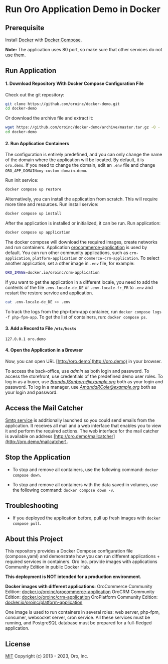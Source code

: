 # Run Oro Application Demo in Docker

## Prerequisite

Install [Docker](https://docs.docker.com/engine/install/) with [Docker Compose](https://docs.docker.com/compose/install/).

**Note:** The application uses 80 port, so make sure that other services do not use them.

## Run Application

#### 1. Download Repository With Docker Compose Configuration File

Check out the git repository:
```bash
git clone https://github.com/oroinc/docker-demo.git
cd docker-demo
```
Or download the archive file and extract it:
```bash
wget https://github.com/oroinc/docker-demo/archive/master.tar.gz -O - | tar -xzf -
cd docker-demo
```

#### 2. Run Application Containers

The configuration is entirely predefined, and you can only change the name of the domain where the application will be located. By default, it is `oro.demo`. If you need to change the domain, edit an `.env` file and change `ORO_APP_DOMAIN=my-custom-domain.demo`.

Run init service:
```bash
docker compose up restore
```

Alternatively, you can install the application from scratch. This will require more time and resources.
Run install service:
```bash
docker compose up install
```

After the application is installed or initialized, it can be run.
Run application:
```bash
docker compose up application
```

The docker compose will download the required images, create networks and run containers.
Application [orocommerce-application](https://github.com/oroinc/orocommerce-application) is used by default.
You can run other community applications, such as `crm-application`, `platform-application` or `commerce-crm-application`.
To select another application, set a other image in `.env` file, for example:
```bash
ORO_IMAGE=docker.io/oroinc/crm-application
```
If you want to get the application in a different locale, you need to add the contents of the file `.env-locale-de_DE` or `.env-locale-fr_FR` to `.env` and restart the restore service and application.
```bash
cat .env-locale-de_DE >> .env
```

To track the logs from the php-fpm-app container, run `docker compose logs -f php-fpm-app`. To get the list of containers, run: `docker compose ps`.

#### 3. Add a Record to File `/etc/hosts`

```
127.0.0.1 oro.demo
```

#### 4. Open the Application in a Browser

Now, you can open URL [http://oro.demo](http://oro.demo) in your browser.

To access the back-office, use *admin* as both login and password.
To access the storefront, use credentials of the predefined demo user roles. To log in as a buyer, use *BrandaJSanborn@example.org* both as your login and password. To log in a manager, use *AmandaRCole@example.org* both as your login and password.

## Access the Mail Catcher

[Smtp service](https://github.com/mailhog/MailHog) is additionally launched so you could send emails from the application. It receives all mail and a web interface that enables you to view it and perform the required actions. The web interface for the mail catcher is available on address [http://oro.demo/mailcatcher](http://oro.demo/mailcatcher).

## Stop the Application

- To stop and remove all containers, use the following command: `docker compose down`.

- To stop and remove all containers with the data saved in volumes, use the following command: `docker compose down -v`.

## Troubleshooting

- If you deployed the application before, pull up fresh images with `docker compose pull`.

## About this Project

This repository provides a Docker Compose configuration file (compose.yaml) and demonstrate how you can run different applications + required services in containers. Oro Inc. provide images with applications Community Edition in public Docker Hub.

**This deployment is NOT intended for a production environment.**

**Docker images with different applications:**
OroCommerce Community Edition: [docker.io/oroinc/orocommerce-application](https://hub.docker.com/r/oroinc/orocommerce-application)
OroCRM Community Edition: [docker.io/oroinc/crm-application](https://hub.docker.com/r/oroinc/crm-application)
OroPlatform Community Edition: [docker.io/oroinc/platform-application](https://hub.docker.com/r/oroinc/platform-application)

One image is used to run containers in several roles: web server, php-fpm, consumer, websocket server, cron service.
All these services must be running, and PostgreSQL database must be prepared for a full-fledged application.

License
-------

[MIT][1] Copyright (c) 2013 - 2023, Oro, Inc.

[1]:    LICENSE
